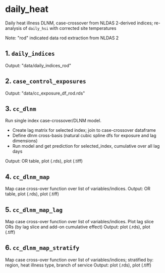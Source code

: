# daily_heat
Daily heat illness DLNM, case-crossover from NLDAS 2-derived indices; re-analysis of `daily_hsi` with corrected site temperatures

Note: "rod" indicated data rod extraction from NLDAS 2

## 1. `daily_indices`
Output: "data/daily_indices_rod"

## 2. `case_control_exposures`
Output: "data/cc_exposure_df_rod.rds"

## 3. `cc_dlnm`
Run single index case-crossover/DLNM model.
  - Create lag matrix for selected index; join to case-crossover dataframe
  - Define dlnm cross-basis (natural cubic spline dfs for exposure and lag  dimensions)
  - Run model and get prediction for selected_index, cumulative over all lag days

Output: OR table, plot (.rds), plot (.tiff)

## 4. `cc_dlnm_map`
Map case cross-over function over list of variables/indices.
Output: OR table, plot (.rds), plot (.tiff)

## 5. `cc_dlnm_map_lag`
Map case cross-over function over list of variables/indices. Plot lag slice ORs (by lag slice and add-on cumulative effect) 
Output: plot (.rds), plot (.tiff)

## 6. `cc_dlnm_map_stratify`
Map case cross-over function over list of variables/indices; stratified by: region, heat illness type, branch of service 
Output: plot (.rds), plot (.tiff)